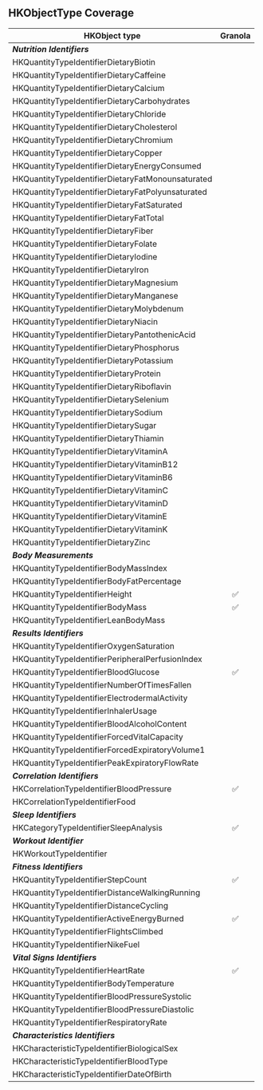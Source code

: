 ## HKObjectType Coverage

|HKObject type|Granola|
|-------------|:---------:|
|*__Nutrition Identifiers__*||
|HKQuantityTypeIdentifierDietaryBiotin|  |
|HKQuantityTypeIdentifierDietaryCaffeine|  |
|HKQuantityTypeIdentifierDietaryCalcium|  |
|HKQuantityTypeIdentifierDietaryCarbohydrates|  |
|HKQuantityTypeIdentifierDietaryChloride|  |
|HKQuantityTypeIdentifierDietaryCholesterol|  |
|HKQuantityTypeIdentifierDietaryChromium|  |
|HKQuantityTypeIdentifierDietaryCopper|  |
|HKQuantityTypeIdentifierDietaryEnergyConsumed|  |
|HKQuantityTypeIdentifierDietaryFatMonounsaturated|  |
|HKQuantityTypeIdentifierDietaryFatPolyunsaturated|  |
|HKQuantityTypeIdentifierDietaryFatSaturated|  |
|HKQuantityTypeIdentifierDietaryFatTotal|  |
|HKQuantityTypeIdentifierDietaryFiber|  |
|HKQuantityTypeIdentifierDietaryFolate|  |
|HKQuantityTypeIdentifierDietaryIodine|  |
|HKQuantityTypeIdentifierDietaryIron|  |
|HKQuantityTypeIdentifierDietaryMagnesium|  |
|HKQuantityTypeIdentifierDietaryManganese|  |
|HKQuantityTypeIdentifierDietaryMolybdenum|  |
|HKQuantityTypeIdentifierDietaryNiacin|  |
|HKQuantityTypeIdentifierDietaryPantothenicAcid|  |
|HKQuantityTypeIdentifierDietaryPhosphorus|  |
|HKQuantityTypeIdentifierDietaryPotassium|  |
|HKQuantityTypeIdentifierDietaryProtein|  |
|HKQuantityTypeIdentifierDietaryRiboflavin|  |
|HKQuantityTypeIdentifierDietarySelenium|  |
|HKQuantityTypeIdentifierDietarySodium|  |
|HKQuantityTypeIdentifierDietarySugar|  |
|HKQuantityTypeIdentifierDietaryThiamin|  |
|HKQuantityTypeIdentifierDietaryVitaminA|  |
|HKQuantityTypeIdentifierDietaryVitaminB12|  |
|HKQuantityTypeIdentifierDietaryVitaminB6|  |
|HKQuantityTypeIdentifierDietaryVitaminC|  |
|HKQuantityTypeIdentifierDietaryVitaminD|  |
|HKQuantityTypeIdentifierDietaryVitaminE|  |
|HKQuantityTypeIdentifierDietaryVitaminK|  |
|HKQuantityTypeIdentifierDietaryZinc|  |
|*__Body Measurements__*||
|HKQuantityTypeIdentifierBodyMassIndex|  |
|HKQuantityTypeIdentifierBodyFatPercentage|  |
|HKQuantityTypeIdentifierHeight|:white_check_mark:|
|HKQuantityTypeIdentifierBodyMass|:white_check_mark:|
|HKQuantityTypeIdentifierLeanBodyMass|  |
|*__Results Identifiers__*||
|HKQuantityTypeIdentifierOxygenSaturation|  |
|HKQuantityTypeIdentifierPeripheralPerfusionIndex|  |
|HKQuantityTypeIdentifierBloodGlucose|:white_check_mark:|
|HKQuantityTypeIdentifierNumberOfTimesFallen|  |
|HKQuantityTypeIdentifierElectrodermalActivity|  |
|HKQuantityTypeIdentifierInhalerUsage|  |
|HKQuantityTypeIdentifierBloodAlcoholContent|  |
|HKQuantityTypeIdentifierForcedVitalCapacity|  |
|HKQuantityTypeIdentifierForcedExpiratoryVolume1|  |
|HKQuantityTypeIdentifierPeakExpiratoryFlowRate|  |
|*__Correlation Identifiers__*||
|HKCorrelationTypeIdentifierBloodPressure|:white_check_mark:|
|HKCorrelationTypeIdentifierFood|  |
|*__Sleep Identifiers__*||
|HKCategoryTypeIdentifierSleepAnalysis|:white_check_mark:|
|*__Workout Identifier__*||
|HKWorkoutTypeIdentifier|  |
|*__Fitness Identifiers__*||
|HKQuantityTypeIdentifierStepCount|:white_check_mark:|
|HKQuantityTypeIdentifierDistanceWalkingRunning|  |
|HKQuantityTypeIdentifierDistanceCycling|  |
|HKQuantityTypeIdentifierActiveEnergyBurned|:white_check_mark:|
|HKQuantityTypeIdentifierFlightsClimbed|  |
|HKQuantityTypeIdentifierNikeFuel|  |
|*__Vital Signs Identifiers__*||
|HKQuantityTypeIdentifierHeartRate|:white_check_mark:|
|HKQuantityTypeIdentifierBodyTemperature|  |
|HKQuantityTypeIdentifierBloodPressureSystolic|  |
|HKQuantityTypeIdentifierBloodPressureDiastolic|  |
|HKQuantityTypeIdentifierRespiratoryRate|  |
|*__Characteristics Identifiers__*||
|HKCharacteristicTypeIdentifierBiologicalSex|  |
|HKCharacteristicTypeIdentifierBloodType|  |
|HKCharacteristicTypeIdentifierDateOfBirth|  |

